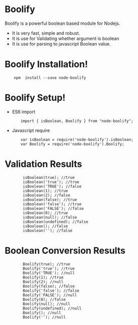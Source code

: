 # Boolify

Boolify is a powerful boolean based module for Nodejs.

  - It is very fast, simple and robust. 
  - It is use for Validating whether argument is boolean
  - It is use for parsing to javascript Boolean value.

 # Boolify Installation!
```
    npm  install --save node-boolify
```
# Boolify Setup!

- ES6 import
 ```
        import { isBoolean, Boolify } from "node-boolify";
```

- Javascript require
 ```
        var isBoolean = require('node-boolify').isBoolean;
        var Boolify = require('node-boolify').Boolify;
```

# Validation Results
```
        isBoolean(true); //true
        isBoolean('true'); //true
        isBoolean('TRUE'); //false
        isBoolean(1); //true
        isBoolean(2); //false
        isBoolean(false); //true
        isBoolean('false'); //true
        isBoolean('FALSE'); //false
        isBoolean(0); //true
        isBoolean(null); //false
        isBoolean(undefined); //false
        isBoolean(); //false
        isBoolean(''); //false

```
# Boolean Conversion Results
```
        Boolify(true); //true
        Boolify('true'); //true
        Boolify('TRUE'); //null
        Boolify(1); //true
        Boolify(2); //null
        Boolify(false); //false
        Boolify('false'); //false
        Boolify('FALSE'); //null
        Boolify(0); //false
        Boolify(null); //null
        Boolify(undefined); //null
        Boolify(); //null
        Boolify(''); //null
```